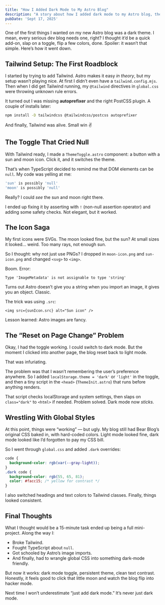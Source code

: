 ```yaml
---
title: "How I Added Dark Mode to My Astro Blog"
description: "A story about how I added dark mode to my Astro blog, the unexpected bugs I ran into, and how I fixed them."
pubDate: 'Sept 17, 2025'
---
```


One of the first things I wanted on my new Astro blog was a dark theme. I mean, every serious dev blog needs one, right? I thought it’d be a quick add-on, slap on a toggle, flip a few colors, done. Spoiler: it wasn’t that simple. Here’s how it went down.

## Tailwind Setup: The First Roadblock

I started by trying to add Tailwind. Astro makes it easy *in theory*, but my setup wasn’t playing nice. At first I didn’t even have a `tailwind.config.mjs`. Then when I did get Tailwind running, my `@tailwind` directives in `global.css` were throwing unknown rule errors.

It turned out I was missing **autoprefixer** and the right PostCSS plugin. A couple of installs later:

```bash
npm install -D tailwindcss @tailwindcss/postcss autoprefixer
```

And finally, Tailwind was alive. Small win ✌️

## The Toggle That Cried Null

With Tailwind ready, I made a `ThemeToggle.astro` component: a button with a sun and moon icon. Click it, and it switches the theme.

That’s when TypeScript decided to remind me that DOM elements can be `null`. My code was yelling at me:

```ts
'sun' is possibly 'null'
'moon' is possibly 'null'
```

Really? I could *see* the sun and moon right there.

I ended up fixing it by asserting with `!` (non-null assertion operator) and adding some safety checks. Not elegant, but it worked.

## The Icon Saga

My first icons were SVGs. The moon looked fine, but the sun? At small sizes it looked… weird. Too many rays, not enough sun.

So I thought: why not just use PNGs? I dropped in `moon-icon.png` and `sun-icon.png` and changed `<svg>` to `<img>`.

Boom. Error:

```
Type 'ImageMetadata' is not assignable to type 'string'
```

Turns out Astro doesn’t give you a string when you import an image, it gives you an object. Classic.

The trick was using `.src`:

```astro
<img src={sunIcon.src} alt="Sun icon" />
```

Lesson learned: Astro images are fancy.

## The “Reset on Page Change” Problem

Okay, I had the toggle working. I could switch to dark mode. But the moment I clicked into another page, the blog reset back to light mode.

That was infuriating.

The problem was that I wasn’t remembering the user’s preference anywhere. So I added `localStorage.theme = 'dark'` or `'light'` in the toggle, and then a tiny script in the `<head>` (`ThemeInit.astro`) that runs before anything renders.

That script checks localStorage and system settings, then slaps on `class="dark"` to `<html>` if needed. Problem solved. Dark mode now *sticks*.

## Wrestling With Global Styles

At this point, things were “working” — but ugly. My blog still had Bear Blog’s original CSS baked in, with hard-coded colors. Light mode looked fine, dark mode looked like I’d forgotten to pay my CSS bill.

So I went through `global.css` and added `.dark` overrides:

```css
code {
  background-color: rgb(var(--gray-light));
}
.dark code {
  background-color: rgb(55, 65, 81);
  color: #facc15; /* yellow for contrast */
}
```

I also switched headings and text colors to Tailwind classes. Finally, things looked consistent.

## Final Thoughts

What I thought would be a 15-minute task ended up being a full mini-project. Along the way I:
- Broke Tailwind.
- Fought TypeScript about `null`.
- Got schooled by Astro’s image imports.
- And finally, had to wrangle global CSS into something dark-mode friendly.

But now it works: dark mode toggle, persistent theme, clean text contrast. Honestly, it feels good to click that little moon and watch the blog flip into hacker mode.

Next time I won’t underestimate “just add dark mode.” It’s never just dark mode.